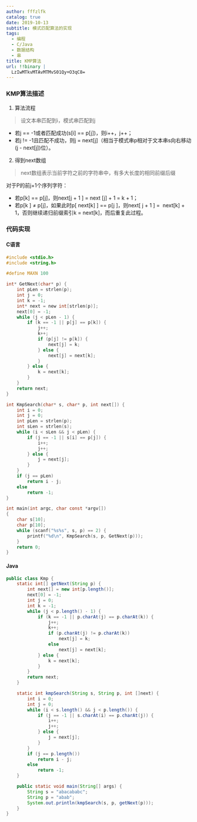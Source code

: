 ```yaml
---
author: fffzlfk
catalog: true
date: 2019-10-13
subtitle: 模式匹配算法的实现
tags:
  - 编程
  - C/Java
  - 数据结构
  - 串
title: KMP算法
url: !!binary |
  LzIwMTkvMTAvMTMvS01Qy+O3qC8=
---
```



### KMP算法描述
1. 算法流程
>设文本串匹配到i，模式串匹配到j

   * 若j == -1或者匹配成功(s[i] == p[j])，则i++，j++；
   * 若j != -1且匹配不成功，则j = next[j]（相当于模式串p相对于文本串s向右移动(j - next[j])位）。
2. 得到next数组
>next数组表示当前字符之前的字符串中，有多大长度的相同前缀后缀

对于P的前j+1个序列字符：
   * 若p[k] == p[j]，则next[j + 1 ] = next [j] + 1 = k + 1；
   * 若p[k ] ≠ p[j]，如果此时p[ next[k] ] == p[j ]，则next[ j + 1 ] =  next[k] + 1，否则继续递归前缀索引k = next[k]，而后重复此过程。
   
### 代码实现

#### C语言

```c
#include <stdio.h>
#include <string.h>

#define MAXN 100

int* GetNext(char* p) {
	int pLen = strlen(p);
	int j = 0;
	int k = -1;
	int* next = new int[strlen(p)];
	next[0] = -1;
	while (j < pLen - 1) {
		if (k == -1 || p[j] == p[k]) {
			j++;
			k++;
			if (p[j] != p[k]) {
				next[j] = k;
			} else {
				next[j] = next[k];
			}
		} else {
			k = next[k];
		}
	}
	return next;
}

int KmpSearch(char* s, char* p, int next[]) {
	int i = 0;
	int j = 0;
	int pLen = strlen(p);
	int sLen = strlen(s);
	while (i < sLen && j < pLen) {
		if (j == -1 || s[i] == p[j]) {
			i++;
			j++;
		} else {
			j = next[j];
		}
	}
	if (j == pLen)
		return i - j;
	else
		return -1;
}

int main(int argc, char const *argv[])
{
	char s[10];
	char p[10];
	while (scanf("%s%s", s, p) == 2) {
		printf("%d\n", KmpSearch(s, p, GetNext(p)));
	}
	return 0;
}
```
#### Java

```java
public class Kmp {
	static int[] getNext(String p) {
		int next[] = new int[p.length()];
		next[0] = -1;
		int j = 0;
		int k = -1;
		while (j < p.length() - 1) {
			if (k == -1 || p.charAt(j) == p.charAt(k)) {
				j++;
				k++;
				if (p.charAt(j) != p.charAt(k))
					next[j] = k;
				else
					next[j] = next[k];
			} else {
				k = next[k];
			}
		}
		return next;
	}

	static int kmpSearch(String s, String p, int []next) {
		int i = 0;
		int j = 0;
		while (i < s.length() && j < p.length()) {
			if (j == -1 || s.charAt(i) == p.charAt(j)) {
				i++;
				j++;
			} else {
				j = next[j];
			}
		}
		if (j == p.length())
			return i - j;
		else
			return -1;
	}

	public static void main(String[] args) {
		String s = "abacababc";
		String p = "abab";
		System.out.println(kmpSearch(s, p, getNext(p)));
	}
}
```